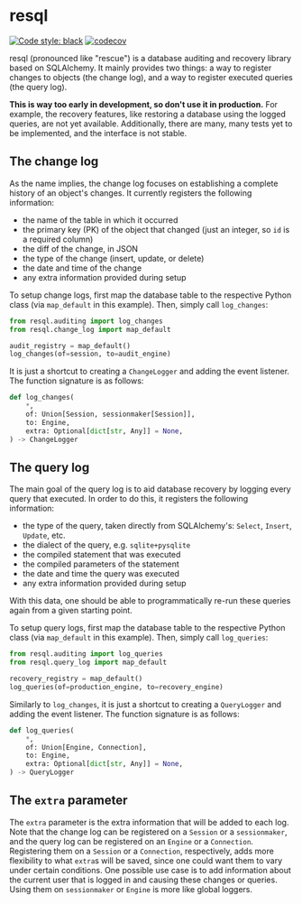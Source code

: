 # resql

[![Code style: black](https://img.shields.io/badge/code%20style-black-000000.svg)](https://github.com/psf/black)
[![codecov](https://codecov.io/gh/ggabriel96/resql/branch/main/graph/badge.svg?token=AOVOWTNSMW)](https://codecov.io/gh/ggabriel96/resql)

resql (pronounced like "rescue") is a database auditing and recovery library based on SQLAlchemy.
It mainly provides two things: a way to register changes to objects (the change log), and a way to register executed queries (the query log).

**This is way too early in development, so don't use it in production.**
For example, the recovery features, like restoring a database using the logged queries, are not yet available.
Additionally, there are many, many tests yet to be implemented, and the interface is not stable.

## The change log

As the name implies, the change log focuses on establishing a complete history of an object's changes.
It currently registers the following information:

- the name of the table in which it occurred
- the primary key (PK) of the object that changed (just an integer, so `id` is a required column)
- the diff of the change, in JSON
- the type of the change (insert, update, or delete)
- the date and time of the change
- any extra information provided during setup

To setup change logs, first map the database table to the respective Python class (via `map_default` in this example).
Then, simply call `log_changes`:

```python
from resql.auditing import log_changes
from resql.change_log import map_default

audit_registry = map_default()
log_changes(of=session, to=audit_engine)
```

It is just a shortcut to creating a `ChangeLogger` and adding the event listener.
The function signature is as follows:

```python
def log_changes(
    *,
    of: Union[Session, sessionmaker[Session]],
    to: Engine,
    extra: Optional[dict[str, Any]] = None,
) -> ChangeLogger
```

## The query log

The main goal of the query log is to aid database recovery by logging every query that executed.
In order to do this, it registers the following information:

- the type of the query, taken directly from SQLAlchemy's: `Select`, `Insert`, `Update`, etc.
- the dialect of the query, e.g. `sqlite+pysqlite`
- the compiled statement that was executed
- the compiled parameters of the statement
- the date and time the query was executed
- any extra information provided during setup

With this data, one should be able to programmatically re-run these queries again from a given starting point.

To setup query logs, first map the database table to the respective Python class (via `map_default` in this example).
Then, simply call `log_queries`:

```python
from resql.auditing import log_queries
from resql.query_log import map_default

recovery_registry = map_default()
log_queries(of=production_engine, to=recovery_engine)
```

Similarly to `log_changes`, it is just a shortcut to creating a `QueryLogger` and adding the event listener.
The function signature is as follows:

```python
def log_queries(
    *,
    of: Union[Engine, Connection],
    to: Engine,
    extra: Optional[dict[str, Any]] = None,
) -> QueryLogger
```

## The `extra` parameter

The `extra` parameter is the extra information that will be added to each log.
Note that the change log can be registered on a `Session` or a `sessionmaker`, and the query log can be registered on an `Engine` or a `Connection`.
Registering them on a `Session` or a `Connection`, respectively, adds more flexibility to what `extra`s will be saved, since one could want them to vary under certain conditions.
One possible use case is to add information about the current user that is logged in and causing these changes or queries.
Using them on `sessionmaker` or `Engine` is more like global loggers.
